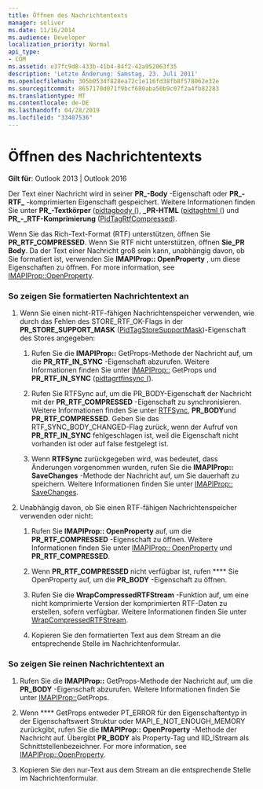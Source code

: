 ```yaml
---
title: Öffnen des Nachrichtentexts
manager: soliver
ms.date: 11/16/2014
ms.audience: Developer
localization_priority: Normal
api_type:
- COM
ms.assetid: e37fc9d8-433b-41b4-84f2-42a952063f35
description: 'Letzte Änderung: Samstag, 23. Juli 2011'
ms.openlocfilehash: 305b0534f828ea72c1e116fd38fb8f578062e32e
ms.sourcegitcommit: 8657170d071f9bcf680aba50b9c07f2a4fb82283
ms.translationtype: MT
ms.contentlocale: de-DE
ms.lasthandoff: 04/28/2019
ms.locfileid: "33407536"
---
```

# <a name="opening-message-text"></a>Öffnen des Nachrichtentexts

**Gilt für**: Outlook 2013 | Outlook 2016 
  
Der Text einer Nachricht wird in seiner **PR\_-Body** -Eigenschaft oder **PR\_-RTF\_** -komprimierten Eigenschaft gespeichert. Weitere Informationen finden Sie unter **PR\_-Textkörper** ([pidtagbody (](pidtagbody-canonical-property.md)), **\_PR-HTML** ([pidtaghtml (](pidtaghtml-canonical-property.md)) und **PR\_-\_RTF-Komprimierung** ([PidTagRtfCompressed](pidtagrtfcompressed-canonical-property.md)). 

Wenn Sie das Rich-Text-Format (RTF) unterstützen, öffnen Sie **PR\_RTF_COMPRESSED**. Wenn Sie RTF nicht unterstützen, öffnen **Sie\_PR Body**. Da der Text einer Nachricht groß sein kann, unabhängig davon, ob Sie formatiert ist, verwenden Sie **IMAPIProp:: OpenProperty** , um diese Eigenschaften zu öffnen. For more information, see [IMAPIProp::OpenProperty](imapiprop-openproperty.md).
  
### <a name="to-display-formatted-message-text"></a>So zeigen Sie formatierten Nachrichtentext an
  
1. Wenn Sie einen nicht-RTF-fähigen Nachrichtenspeicher verwenden, wie durch das Fehlen des STORE_RTF_OK-Flags in der **PR_STORE_SUPPORT_MASK** ([PidTagStoreSupportMask](pidtagstoresupportmask-canonical-property.md))-Eigenschaft des Stores angegeben:
    
    1. Rufen Sie die **IMAPIProp::** GetProps-Methode der Nachricht auf, um die **PR_RTF_IN_SYNC** -Eigenschaft abzurufen. Weitere Informationen finden Sie unter [IMAPIProp::](imapiprop-getprops.md) GetProps und **PR_RTF_IN_SYNC** ([pidtagrtfinsync (](pidtagrtfinsync-canonical-property.md)).
        
    2. Rufen Sie RTFSync auf, um die PR_BODY-Eigenschaft der Nachricht mit der **PR_RTF_COMPRESSED** -Eigenschaft zu synchronisieren. Weitere Informationen finden Sie unter [RTFSync](rtfsync.md), **PR_BODY**und **PR_RTF_COMPRESSED**. Geben Sie das RTF_SYNC_BODY_CHANGED-Flag zurück, wenn der Aufruf von **PR_RTF_IN_SYNC** fehlgeschlagen ist, weil die Eigenschaft nicht vorhanden ist oder auf false festgelegt ist. 
        
    3. Wenn **RTFSync** zurückgegeben wird, was bedeutet, dass Änderungen vorgenommen wurden, rufen Sie die **IMAPIProp:: SaveChanges** -Methode der Nachricht auf, um Sie dauerhaft zu speichern. Weitere Informationen finden Sie unter [IMAPIProp:: SaveChanges](imapiprop-savechanges.md).
    
2. Unabhängig davon, ob Sie einen RTF-fähigen Nachrichtenspeicher verwenden oder nicht:
    
    1. Rufen Sie **IMAPIProp:: OpenProperty** auf, um die **PR_RTF_COMPRESSED** -Eigenschaft zu öffnen. Weitere Informationen finden Sie unter [IMAPIProp:: OpenProperty](imapiprop-openproperty.md) und **PR_RTF_COMPRESSED**.
        
    2. Wenn **PR_RTF_COMPRESSED** nicht verfügbar ist, rufen **** Sie OpenProperty auf, um die **PR_BODY** -Eigenschaft zu öffnen. 
        
    3. Rufen Sie die **WrapCompressedRTFStream** -Funktion auf, um eine nicht komprimierte Version der komprimierten RTF-Daten zu erstellen, sofern verfügbar. Weitere Informationen finden Sie unter [WrapCompressedRTFStream](wrapcompressedrtfstream.md).
        
    4. Kopieren Sie den formatierten Text aus dem Stream an die entsprechende Stelle im Nachrichtenformular. 
    
### <a name="to-display-plain-message-text"></a>So zeigen Sie reinen Nachrichtentext an
  
1. Rufen Sie die **IMAPIProp::** GetProps-Methode der Nachricht auf, um die **PR_BODY** -Eigenschaft abzurufen. Weitere Informationen finden Sie unter [IMAPIProp::](imapiprop-getprops.md)GetProps.
    
2. Wenn **** GetProps entweder PT_ERROR für den Eigenschaftentyp in der Eigenschaftswert Struktur oder MAPI_E_NOT_ENOUGH_MEMORY zurückgibt, rufen Sie die **IMAPIProp:: OpenProperty** -Methode der Nachricht auf. Übergibt **PR_BODY** als Property-Tag und IID_IStream als Schnittstellenbezeichner. For more information, see [IMAPIProp::OpenProperty](imapiprop-openproperty.md).
    
3. Kopieren Sie den nur-Text aus dem Stream an die entsprechende Stelle im Nachrichtenformular. 
    

